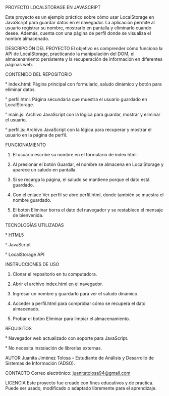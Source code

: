 PROYECTO LOCALSTORAGE EN JAVASCRIPT

Este proyecto es un ejemplo práctico sobre cómo usar LocalStorage en JavaScript para guardar datos en el navegador. La aplicación permite al usuario registrar su nombre, mostrarlo en pantalla y eliminarlo cuando desee. Además, cuenta con una página de perfil donde se visualiza el nombre almacenado.

DESCRIPCIÓN DEL PROYECTO
El objetivo es comprender cómo funciona la API de LocalStorage, practicando la manipulación del DOM, el almacenamiento persistente y la recuperación de información en diferentes páginas web.

CONTENIDO DEL REPOSITORIO

° index.html: Página principal con formulario, saludo dinámico y botón para eliminar datos.

° perfil.html: Página secundaria que muestra el usuario guardado en LocalStorage.

° main.js: Archivo JavaScript con la lógica para guardar, mostrar y eliminar el usuario.

° perfil.js: Archivo JavaScript con la lógica para recuperar y mostrar el usuario en la página de perfil.

FUNCIONAMIENTO

1. El usuario escribe su nombre en el formulario de index.html.

2. Al presionar el botón Guardar, el nombre se almacena en LocalStorage y aparece un saludo en pantalla.

3. Si se recarga la página, el saludo se mantiene porque el dato está guardado.

4. Con el enlace Ver perfil se abre perfil.html, donde también se muestra el nombre guardado.

5. El botón Eliminar borra el dato del navegador y se restablece el mensaje de bienvenida.

TECNOLOGÍAS UTILIZADAS

° HTML5

° JavaScript

° LocalStorage API

INSTRUCCIONES DE USO

1. Clonar el repositorio en tu computadora.

2. Abrir el archivo index.html en el navegador.

3. Ingresar un nombre y guardarlo para ver el saludo dinámico.

4. Acceder a perfil.html para comprobar cómo se recupera el dato almacenado.

5. Probar el botón Eliminar para limpiar el almacenamiento.

REQUISITOS

° Navegador web actualizado con soporte para JavaScript.

° No necesita instalación de librerías externas.

AUTOR
Juanita Jiménez Tolosa – Estudiante de Análisis y Desarrollo de Sistemas de Información (ADSO).

CONTACTO
Correo electrónico: juanitatolosa94@gmail.com

LICENCIA
Este proyecto fue creado con fines educativos y de práctica. Puede ser usado, modificado o adaptado libremente para el aprendizaje.
